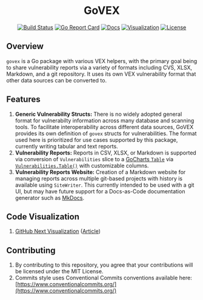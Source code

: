 <div align="center">

# GoVEX

[![Build Status][build-status-svg]][build-status-url]
[![Go Report Card][goreport-svg]][goreport-url]
[![Docs][docs-godoc-svg]][docs-godoc-url]
[![Visualization][viz-svg]][viz-url]
[![License][license-svg]][license-url]

</div>

## Overview

`govex` is a Go package with various VEX helpers, with the primary goal being to share vulnerability reports via a variety of formats including CVS, XLSX, Markdown, and a git repository. It uses its own VEX vulnerability format that other data sources can be converted to.

## Features

1. **Generic Vulnerability Structs:** There is no widely adopted general format for vulnerabilty information across many database and scanning tools. To facilitate interoperability across different data sources, GoVEX provides its own definition of `govex` structs for vulnerabilities. The format used here is prioritized for use cases supported by this package, currently writing tabular and text reports.
1. **Vulnerability Reports:** Reports in CSV, XLSX, or Markdown is supported via conversion of `Vulnerabilities` slice to a [GoCharts `Table`](https://pkg.go.dev/github.com/grokify/gocharts/v2/data/table#Table) via [`Vulnerabilities.Table()`](https://pkg.go.dev/github.com/grokify/govex#Vulnerabilities.Table) with customizable columns.
1. **Vulnerability Reports Website:** Creation of a Markdown website for managing reports across multiple git-based projects with history is available using `SiteWriter`. This currently intended to be used with a git UI, but may have future support for a Docs-as-Code documentation generator such as [MkDocs](https://www.mkdocs.org/).

## Code Visualization

1. [GitHub Next Visualization](https://mango-dune-07a8b7110.1.azurestaticapps.net/?repo=grokify%2Fgovex) ([Article](https://githubnext.com/projects/repo-visualization))

## Contributing

1. By contributing to this repository, you agree that your contributions will be licensed under the MIT License.
1. Commits style uses Conventional Commits conventions available here: [https://www.conventionalcommits.org/](https://www.conventionalcommits.org/)

 [build-status-svg]: https://github.com/grokify/govex/workflows/test/badge.svg
 [build-status-url]: https://github.com/grokify/govex/actions/workflows/test.yaml
 [goreport-svg]: https://goreportcard.com/badge/github.com/grokify/govex
 [goreport-url]: https://goreportcard.com/report/github.com/grokify/govex
 [docs-godoc-svg]: https://pkg.go.dev/badge/github.com/grokify/govex
 [docs-godoc-url]: https://pkg.go.dev/github.com/grokify/govex
 [viz-svg]: https://img.shields.io/badge/visualizaton-Go-blue.svg
 [viz-url]: https://mango-dune-07a8b7110.1.azurestaticapps.net/?repo=grokify%2Fgovex
 [loc-svg]: https://tokei.rs/b1/github/grokify/govex
 [repo-url]: https://github.com/grokify/govex
 [license-svg]: https://img.shields.io/badge/license-MIT-blue.svg
 [license-url]: https://github.com/grokify/govex/blob/master/LICENSE
